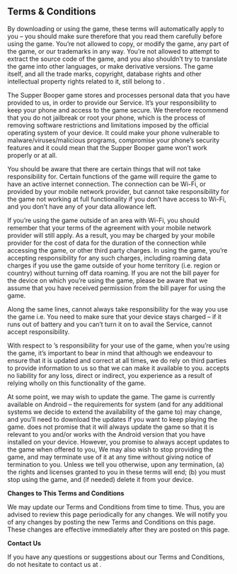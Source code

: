 ## Terms & Conditions

By downloading or using the game, these terms will automatically apply to you – you should make sure therefore that you read them carefully before using the game. You’re not allowed to copy, or modify the game, any part of the game, or our trademarks in any way. You’re not allowed to attempt to extract the source code of the game, and you also shouldn’t try to translate the game into other languages, or make derivative versions. The game itself, and all the trade marks, copyright, database rights and other intellectual property rights related to it, still belong to <TODO-studio-name>.

The Supper Booper game stores and processes personal data that you have provided to us, in order to provide our Service. It’s your responsibility to keep your phone and access to the game secure. We therefore recommend that you do not jailbreak or root your phone, which is the process of removing software restrictions and limitations imposed by the official operating system of your device. It could make your phone vulnerable to malware/viruses/malicious programs, compromise your phone’s security features and it could mean that the Supper Booper game won’t work properly or at all.

You should be aware that there are certain things that <TODO-studio-name> will not take responsibility for. Certain functions of the game will require the game to have an active internet connection. The connection can be Wi-Fi, or provided by your mobile network provider, but <TODO-studio-name> cannot take responsibility for the game not working at full functionality if you don’t have access to Wi-Fi, and you don’t have any of your data allowance left.

If you’re using the game outside of an area with Wi-Fi, you should remember that your terms of the agreement with your mobile network provider will still apply. As a result, you may be charged by your mobile provider for the cost of data for the duration of the connection while accessing the game, or other third party charges. In using the game, you’re accepting responsibility for any such charges, including roaming data charges if you use the game outside of your home territory (i.e. region or country) without turning off data roaming. If you are not the bill payer for the device on which you’re using the game, please be aware that we assume that you have received permission from the bill payer for using the game.

Along the same lines, <TODO-studio-name> cannot always take responsibility for the way you use the game i.e. You need to make sure that your device stays charged – if it runs out of battery and you can’t turn it on to avail the Service, <TODO-studio-name> cannot accept responsibility.

With respect to <TODO-studio-name>’s responsibility for your use of the game, when you’re using the game, it’s important to bear in mind that although we endeavour to ensure that it is updated and correct at all times, we do rely on third parties to provide information to us so that we can make it available to you. <TODO-studio-name> accepts no liability for any loss, direct or indirect, you experience as a result of relying wholly on this functionality of the game.

At some point, we may wish to update the game. The game is currently available on Android – the requirements for system (and for any additional systems we decide to extend the availability of the game to) may change, and you’ll need to download the updates if you want to keep playing the game. <TODO-studio-name> does not promise that it will always update the game so that it is relevant to you and/or works with the Android version that you have installed on your device. However, you promise to always accept updates to the game when offered to you, We may also wish to stop providing the game, and may terminate use of it at any time without giving notice of termination to you. Unless we tell you otherwise, upon any termination, (a) the rights and licenses granted to you in these terms will end; (b) you must stop using the game, and (if needed) delete it from your device.

**Changes to This Terms and Conditions**

We may update our Terms and Conditions from time to time. Thus, you are advised to review this page periodically for any changes. We will notify you of any changes by posting the new Terms and Conditions on this page. These changes are effective immediately after they are posted on this page.

**Contact Us**

If you have any questions or suggestions about our Terms and Conditions, do not hesitate to contact us at <TODO-email>.